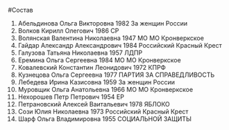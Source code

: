 #Состав
1. Абельдинова Ольга Викторовна 1982 За женщин России
2. Волков Кирилл Олегович 1986 СР
3. Волянская Валентина Николаевна 1947 МО МО Кронверкское
4. Гайдар Александр Александрович 1984 Российский Красный Крест
5. Галузова Татьяна Николаевна 1957 ЛДПР
6. Еремина Ольга Сергеевна 1984 МО МО Кронверкское
7. Ковалевский Константин Леонидович 1972 КПРФ
8. Кузнецова Ольга Сергеевна 1977 ПАРТИЯ ЗА СПРАВЕДЛИВОСТЬ
9. Лебедева Ирина Казисовна 1959 За женщин России
10. Муровщик Ольга Анатольевна 1966 МО МО Кронверкское
11. Нехорошев Петр Петрович 1954 ЕР
12. Петрановский Алексей Ваитальевич 1978 ЯБЛОКО
13. Сози Юлия Николаевна 1973 Российский Красный Крест
14. Шарф Ольга Владимировна 1955 СОЦИАЛЬНОЙ ЗАЩИТЫ
